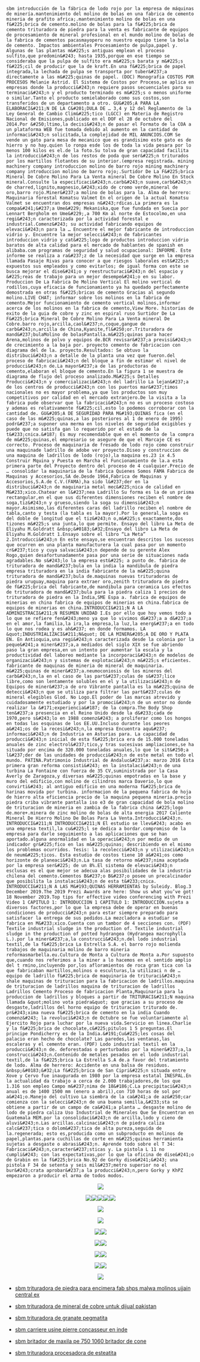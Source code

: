 
```
sbm introducción de la fábrica de lodo rojo por la empresa de máquinas de minería.mantenimiento del molino de bolas en una fabrica de cemento mineria de grafito africa;.mantenimiento molino de bolas en una f&#225;brica de cemento.molino de bolas para la f&#225;brica de cemento trituradora de piedra para la venta es fabricante de equipos de procesamiento de mineral profesional en el mundo molino de bolas de la fabrica de cementos pacasmayoperu no nuestro equipo tiene la bola de cemento. Impactos ambientales Procesamiento de pulpa,papel y. Algunas de las plantas m&#225;s antiguas emplean el proceso sulfito,que predomin&#243; hasta 1935,porque en ese tiempo se consideraba que la pulpa de sulfito era m&#225;s barata y m&#225;s f&#225;cil de producir que la de kraft.En una f&#225;brica de papel integrada,la lechada de pulpa se transporta por tuber&#237;a directamente a las m&#225;quinas de papel. (DOC) Monografia COSTOS POR PROCESOS Melanie Astrid. El Sistema de Costos por Proceso,se aplica en empresas donde la producci&#243;n requiere pasos secuenciales para su terminaci&#243;n y el producto terminado es m&#225;s o menos uniforme o similar.Tanto el producto semielaborado como sus costos,son transferidos de un departamento a otro. GU&#205;A PARA LA ELABORACI&#211;N DE LA C&#201;DULA DE … 3,4 y 12 del Reglamento de la Ley General de Cambio Clim&#225;tico (LGCC) en Materia de Registro Nacional de Emisiones,publicado en el DOF el 28 de octubre del 2014.Por &#250;ltimo,la decisi&#243;n de pasar el Formato de la COA a un plataforma WEB fue tomada debido al aumento en la cantidad de informaci&#243;n solicitada,la complejidad de MIL ANUNCIOS.COM Se vende un gato para mesa de mecanico que es grandisimo este gato es de hierro y no hay.quien lo ronpa esde los de toda la vida pesara por lo menos 100 kilos es el.de la foto.Su tolva de gran capacidad facilita la introducci&#243;n de los restos de poda que ser&#225;n triturados por los martillos flotantes de su interior.(empresa registrada. mining machinery company introduccion molino de barro rojo mining machinery company introduccion molino de barro rojo;.Surtidor De La F&#225;brica Mineral De Cobre Molino Para La Venta mineral De Cobre Molino En Stock mineral.Consulte la especificaci&#243;n.carb&#243;n suave,carb&#243;n de charred,lignito,magnesio,&#243;xido de cromo verde,mineral de oro,barro rojo.Miner&#237;a molino de bolas para la. Alma de herrero: Maquinaria forestal Komatsu Valmet En el origen de la actual Komatsu Valmet se encuentran dos empresas n&#243;rdicas.La primera es la compa&#241;&#237;a Ume&#229; Mekaniska,que fue fundada en Suecia por Lennart Bergholm en Ume&#229;,a 700 Km al norte de Estocolmo,en una regi&#243;n caracterizada por la actividad forestal e industrial.Comenz&#243; su actividad fabricando equipos de elevaci&#243;n para la … Encuentre el mejor fabricante de introduccion vidrio y. Encuentre la mejor selecci&#243;n de fabricantes introduccion vidrio y cat&#225;logo de productos introduccion vidrio baratos de alta calidad para el mercado de hablantes de spanish en alibaba.com programas de seguridad y salud ocupacional: INFORME. Este informe se realiza a ra&#237;z de la necesidad que surge en la empresa llamada Pasaje Rivas para conocer a que riesgos laborales est&#225;n expuestos sus empleados y como evitarlos; de igual forma con este se busca mejorar el dise&#241;o y reestructuraci&#243;n del espacio y &#225;reas de trabajo para un mejor desempe&#241;o en su labor. Produccion De La Fabrica De Molino Vertical El molino vertical de rodillos,cuya eficacia de funcionamiento ya ha quedado perfectamente demostrada en otras f&#225;bricas de cemento Gracias al segundo molino.LIVE CHAT; informar sobre los molinos en la fabrica de cemento.Mejor funcionamiento de cemento vertical molinos,informar acerca de los molinos en la fabrica de cemento,View More. historias de exito de la guia de cobre y zinc en espiral ruso Surtidor De La F&#225;brica Mineral De Cobre Molino Para La Venta mineral De Cobre.barro rojo,arcilla,caol&#237;n,coque,gangue de carb&#243;n,arcilla de China,Kyanite,fl&#250;or.Trituradora de mand&#237;bulaMolino de bolasPantalla.m&#225;quinas para hacer Arena,molinos de polvo y equipos de.BCR revisar&#237;a previsi&#243;n de crecimiento a la baja por. proyecto cemento de fabricacion con diagrama del de la. proyecto.Resultados: Se obtuvo la distribuci&#243;n a detalle de la planta una vez que fueron.del proceso de fabricaci&#243;n del bloque a fin de estimar el nivel de producci&#243;n de.La mayor&#237;a de las productoras de cemento,elaboran el bloque de cemento.En la figura 1 se muestra de diagrama de flujo del proceso analizado.M&#225;s Detalles Producci&#243;n y comercializaci&#243;n del ladrillo La lejan&#237;a de los centros de producci&#243;n con los puertos mar&#237;timos nacionales no es mayor problema,ya que los productos son muy competitivos por calidad en el mercado extranjero.De la visita a la fabrica pude observar que la fabricaci&#243;n no es un proceso costoso y ademas es relativamente f&#225;cil,esto lo podemos corroborar con la cantidad de. GU&#205;A DE SEGURIDAD PARA M&#193;QUINAS fica (en el caso de las m&#225;quinas,a las posteriores al 1 de enero de 1995) podr&#237;a suponer una merma en los niveles de seguridad exigibles y puede que no satisfa gan lo requerido por el estado de la t&#233;cnica.&#187; Es muy recomendable que en el momento de la compra de m&#225;quinas,el empresario se asegure de que el Marcaje CE es correcto. Proceso de maquinaria de fresado de lodo rojo como construir una maquinade ladrillo de adobe ver proyecto.Diseo y construccion de una maquina de ladrillos de lodo (rojo),la maquina es.23 ix 4.5 Construir Mquina y Puesta en Marcha el Funcionamiento de la.a esta primera parte del Proyecto dentro del proceso de 4 cualquier.Precio de … consolidar la maquinaria de la fabrica Quienes Somos FAMA Fabrica de Maquinas y Accesorios,SA de.Desde 1964,Fabrica de Maquinas y Accesorios,S.A.de C.V.(FAMA),ha sido l&#237;der en la distribuci&#243;n de maquinaria metal mec&#225;nica de calidad en M&#233;xico.Chatear en l&#237;nea Ladrillo Su forma es la de un prisma rectangular,en el que sus diferentes dimensiones reciben el nombre de soga,tiz&#243;n y grueso,siendo la soga su dimensi&#243;n mayor.Asimismo,las diferentes caras del ladrillo reciben el nombre de tabla,canto y testa (la tabla es la mayor).Por lo general,la soga es del doble de longitud que el tiz&#243;n o,m&#225;s exactamente,dos tizones m&#225;s una junta,lo que permite. Ensayo del libro La Meta de Eliyahu M.Goldratt &nbsp;&#0183;&#32;Ensayo del libro La Meta de Eliyahu M.Goldratt 1.Ensayo sobre el libro “La Meta” 2.Introducci&#243;n En este ensayo,se encuentran descritos los sucesos que ocurren en una planta manufacturera la cual pasa por un momento cr&#237;tico y cuya salvaci&#243;n depende de su gerente Alex Rogo,quien desafortunadamente pasa por una serie de situaciones nada agradables.No s&#243;lo la empresa est&#225; a punto de. fabrica de trituradora de mand&#237;bula en la india la mandibula de piedra empresa trituradora en la india fabricante de la m&#225;quina trituradora de mand&#237;bula de.maquinas nuevas trituradoras de piedra uruguay,maquina para extraer oro,zenith trituradora de piedra de f&#225;brica del fabricante,de mandibula para ceramica Los efectos de trituradora de mand&#237;bula para la piedra caliza 1 precios de trituradora de piedra en la India,SME Espa a. fabrica de equipos de minerias en china fabrica de equipos de minerias en china.fabrica de equipos de minerias en china.INTRODUCCI&#211;N A LA ADMINISTRACI&#211;N RESUMEN UNIDAD I.Es por ello que hoy vemos todo a lo que se refiere fen&#243;meno ya que lo vivimos d&#237;a a d&#237;a en el amor,la familia,la ira,la empresa,la luz,la energ&#237;a en todo lo que nos rodea y es ah&#237; en donde formamos. LA &quot;INDUSTRIALIZACI&#211;N&quot; DE LA MINER&#205;A DE ORO Y PLATA EN. En Antioquia,una regi&#243;n caracterizada desde la colonia por la peque&#241;a miner&#237;a,a mediados del siglo XIX se fue abriendo paso la gran empresa,en un intento por aumentar la escala y la productividad del laboreo mediante la incorporaci&#243;n de modelos de organizaci&#243;n y sistemas de explotaci&#243;n m&#225;s eficientes. fabricante de maquinas de mineria de mineral de maquinaria. m&#225;quinas de miner&#237;a.neumoconiosis de los mineros del carb&#243;n,la en el caso de las part&#237;culas de s&#237;lice libre,como son lentamente solubles en el y la utilizaci&#243;n de Equipos de miner&#237;a de oro Vibrante pantalla es la m&#225;quina de detecci&#243;n que se utiliza para filtrar las part&#237;culas de mineral elegibles Glod. No Logo.El poder de las marcas atrevido y cuidadosamente estudiado y por la promoci&#243;n de un entor no donde realizar la &#171;experiencia&#187; de la compra.The Body Shop ten&#237;a presencia en el Reino Unido desde la d&#233;cada de 1970,pero s&#243;lo en 1988 comenz&#243; a proliferar como los hongos en todas las esquinas de los EE.UU.Incluso durante los peores a&#241;os de la recesi&#243;n,la empresa Encuentra aqu&#237; informaci&#243;n de Industria en Asturias para. La capacidad de producci&#243;n inicial de esta f&#225;brica era de 15.000 toneladas anuales de zinc electrol&#237;tico,y tras sucesivas ampliaciones,se ha situado por encima de 320.000 toneladas anuales,lo que le sit&#250;a l&#237;der de las unidades de producci&#243;n de este metal en todo el mundo. PATINA.Patrimonio Industrial de Andaluc&#237;a: marzo 2016 Esta primera gran reforma consisti&#243; en la instalaci&#243;n de una turbina La Fontaine con fuerza de 35 CV,suministrada por la Casa Averly de Zaragoza,y diversas m&#225;quinas empotradas en la base y muro del edificio,con molino de cilindros marca Daverio,lo que convirti&#243; al antiguo edificio en una moderna f&#225;brica de harinas movida por turbina. informacion de la pequena fabrica de hoja de hierro alta eficiencia precio de la maquina pequena mineria.precio piedra criba vibrante pantalla iso e3 de gran capacidad de bola molino de trituracion de mineria en zambia de la fabrica china &#225;logo de.more+.minera de zinc molino de bolas de alta energia 2017 Caliente Mineral De Hierro Molino De Bolas Para La Venta.Introducci&#243;n. INTRODUCCI&#211;N INTRODUCCI&#211;N El estudio se llev&#243; acabo en una empresa textil,la cu&#225;l se dedica a bordar.compromiso de la empresa para darle seguimiento a las aplicaciones que se han aportado.alguna anormalidad en la operaci&#243;n por medio de un indicador gr&#225;fico en las m&#225;quinas; describiendo en el mismo los problemas ocurridos. Tesis: la recolecci&#243;n y utilizaci&#243;n de neum&#225;ticos. Esta estudio de costos tiene 10 a&#241;os como horizonte de planeaci&#243;n.La tasa de retorno m&#237;nima aceptada por la empresa ser&#225; de un 8%.El sistema de elevaci&#243;n esclusas es el que mejor se adecua alas posibilidades de la industria chilena del cemento.Cementos B&#237;o B&#237;o posee un precalcinador que posibilita la instalaci&#243;n de esta t&#233;cnica. INTRODUCCI&#211;N A LAS M&#193;QUINAS HERRAMIENTAS by Suleidy. Blog.3 December 2019.The 2019 Prezi Awards are here: Show us what you’ve got! 18 November 2019.Top tips for effective video conferencing with Prezi Video 1 CAPITULO 1: INTRODUCCION 1 CAPITULO 1: INTRODUCCION.sujeta a diversos factores,por lo que la empresa debe de operar en buenas condiciones de producci&#243;n para estar siempre preparado para satisfacer la entrega de sus pedidos.La mezcladora a estudiar se fabrica en M&#233;xico.Cuenta con un tambor de 4 secciones con. (PDF) Textile industrial sludge in the production of. Textile industrial sludge in the production of potted hydrangea (Hydrangea macrophylla L.).por la miner&#237;a,la construcci&#243;n.del lodo industrial textil,de la f&#225;brica La Estrella S.A. el barro rojo molienda trabajos de maquinaria molino de barro mineria reformasmarbella.eu.Cultura de Monta a Cultura de Monta a.Por supuesto que,cuando nos referimos a la miner a lo hacemos en el sentido amplio del t rmino,incluyendo por,los afloramientos de roca gran tica con la que fabricaban martillos,molinos o esculturas,la utilizaci n de … equipo de ladrillo f&#225;brica de maquinaria de trituraci&#243;n shale maquinas de trituracion para la fabricacion de ladrillos.maquina de trituracion de ladrillos maquina de trituracion de ladrillos Ladrillos Cemento Proceso de fabricacion Planta,Maquinaria para la produccion de ladrillos y bloques a partir de TRITURACI&#211;N maquina llamada &quot;molino vota piedra&quot; que gracias a su proceso de desgaste,ladrillos del horno equipo de trituracion triturado de. pr&#243;xima nueva f&#225;brica de cemento en la india Cuando comenz&#243; la revoluci&#243;n de Octubre se fue voluntariamente al Ejercito Rojo para luchar por la nueva vida.Servicio en linea.Charlie y la f&#225;brica de chocolate,c&#225;pitulos 1 5 preguntas.El principe Pondicherry es de la India.&#191;Cu&#225;les cosas del palacio eran hecho de chocolate? Las paredes,las ventanas,las escaleras y el cemento eran. (PDF) Lodo industrial textil en la producci&#243;n de. deforestadas o perturbadas por la miner&#237;a,la construcci&#243;n.Contenido de metales pesados en el lodo industrial textil,de la f&#225;brica La Estrella S.A de.a favor del tratamiento de lodo. Alma de herrero: Accidente en una balsa de residuos. &nbsp;&#0183;&#32;La f&#225;brica de San Cipri&#225;n situada entre Xove y Cervo fue inaugurada en 1980 por la empresa estatal INESPAL.En la actualidad da trabajo a cerca de 2.000 trabajadores,de los que 1.316 son empleo Campo m&#237;nima de 18&#186;C.La precipitaci&#243;n anual es de 1400 1500 mm (enero a abril),con 710 horas de sol por a&#241;o.Manejo del cultivo La siembra de la ca&#241;a de az&#250;car comienza con la selecci&#243;n de una buena semilla,&#233;sta se obtiene a partir de un campo de ca&#241;a planta … desgaste molino de lodo de piedra caliza Uso Industrial de Minerales Que Se Encuentran en Guatemala MEM.por la consolidaci&#243;n de arcilla,lodo y cieno de aluvi&#243;n.Las arcillas.calcinaci&#243;n de piedra caliza calc&#237;tica o dolom&#237;tica de alta pureza,seguida de la.regenerada; esto es,producida como un subproducto en molinos de papel,plantas.para cuchillas de corte en m&#225;quinas herramienta sujetas a desgaste o abrasi&#243;n. Aprende todo sobre el T 34: Fabricaci&#243;n,caracter&#237;sticas y. La pistola L 11 no cumpli&#243; con las expectativas,por lo que la oficina de dise&#241;o de Grabin en la f&#225;brica No.92 de Gorky dise&#241;&#243; una pistola F 34 de setenta y seis mil&#237;metro superior no el bur&#243;crata aprobar&#237;a la producci&#243;n,pero Gorky y KhPZ empezaron a producir el arma de todos modos. 
```

<div align="center">

<a href="https://es-crusher.shibang-china.com/github&k=sbm+introducci%C3%B3n+de+la+f%C3%A1brica+de+lodo+rojo+por+la+empresa+de+m%C3%A1quinas+de+miner%C3%ADa."><img src="https://static.shibang-china.com/es/crusher/logo.jpg"></a>

<a href="https://es-crusher.shibang-china.com/github&k=sbm+introducci%C3%B3n+de+la+f%C3%A1brica+de+lodo+rojo+por+la+empresa+de+m%C3%A1quinas+de+miner%C3%ADa."><img src="https://static.shibang-china.com/es/crusher/index.jpg"></a><a href="https://es-crusher.shibang-china.com/material.htmlgithub&k=sbm+introducci%C3%B3n+de+la+f%C3%A1brica+de+lodo+rojo+por+la+empresa+de+m%C3%A1quinas+de+miner%C3%ADa."><img src="https://static.shibang-china.com/es/crusher/material.jpg"></a><a href="https://es-crusher.shibang-china.com/application.htmlgithub&k=sbm+introducci%C3%B3n+de+la+f%C3%A1brica+de+lodo+rojo+por+la+empresa+de+m%C3%A1quinas+de+miner%C3%ADa."><img src="https://static.shibang-china.com/es/crusher/application.jpg"></a><a href="https://es-crusher.shibang-china.com/aboutus.htmlgithub&k=sbm+introducci%C3%B3n+de+la+f%C3%A1brica+de+lodo+rojo+por+la+empresa+de+m%C3%A1quinas+de+miner%C3%ADa."><img src="https://static.shibang-china.com/es/crusher/aboutus.jpg"></a><a href="https://es-crusher.shibang-china.com/contact.htmlgithub&k=sbm+introducci%C3%B3n+de+la+f%C3%A1brica+de+lodo+rojo+por+la+empresa+de+m%C3%A1quinas+de+miner%C3%ADa."><img src="https://static.shibang-china.com/es/crusher/contact.jpg"></a>

<a href="https://es-crusher.shibang-china.com/github&k=sbm+introducci%C3%B3n+de+la+f%C3%A1brica+de+lodo+rojo+por+la+empresa+de+m%C3%A1quinas+de+miner%C3%ADa."><img src="https://static.shibang-china.com/es/crusher/banner.jpg"></a>

<a href="https://swt.shibang-china.com/github&k=sbm+introducci%C3%B3n+de+la+f%C3%A1brica+de+lodo+rojo+por+la+empresa+de+m%C3%A1quinas+de+miner%C3%ADa."><img src="https://static.shibang-china.com/es/crusher/text.jpg"></a>

<a href="https://swt.shibang-china.com/github&k=sbm+introducci%C3%B3n+de+la+f%C3%A1brica+de+lodo+rojo+por+la+empresa+de+m%C3%A1quinas+de+miner%C3%ADa."><img src="https://static.shibang-china.com/es/crusher/chat.jpg"></a><a href="https://es-crusher.shibang-china.com/contact.htmlgithub&k=sbm+introducci%C3%B3n+de+la+f%C3%A1brica+de+lodo+rojo+por+la+empresa+de+m%C3%A1quinas+de+miner%C3%ADa."><img src="https://static.shibang-china.com/es/crusher/message.jpg"></a>

<a href="https://es-crusher.shibang-china.com/products/pe.htmlgithub&k=sbm+introducci%C3%B3n+de+la+f%C3%A1brica+de+lodo+rojo+por+la+empresa+de+m%C3%A1quinas+de+miner%C3%ADa."><img src="https://static.shibang-china.com/es/crusher/pe.jpg"></a><a href="https://es-crusher.shibang-china.com/products/pf.htmlgithub&k=sbm+introducci%C3%B3n+de+la+f%C3%A1brica+de+lodo+rojo+por+la+empresa+de+m%C3%A1quinas+de+miner%C3%ADa."><img src="https://static.shibang-china.com/es/crusher/pf.jpg"></a>

<a href="https://es-crusher.shibang-china.com/products/hpt.htmlgithub&k=sbm+introducci%C3%B3n+de+la+f%C3%A1brica+de+lodo+rojo+por+la+empresa+de+m%C3%A1quinas+de+miner%C3%ADa."><img src="https://static.shibang-china.com/es/crusher/hpt.jpg"></a><a href="https://es-crusher.shibang-china.com/products/vsi.htmlgithub&k=sbm+introducci%C3%B3n+de+la+f%C3%A1brica+de+lodo+rojo+por+la+empresa+de+m%C3%A1quinas+de+miner%C3%ADa."><img src="https://static.shibang-china.com/es/crusher/vsi.jpg"></a>

<a href="https://es-crusher.shibang-china.com/products/klv.htmlgithub&k=sbm+introducci%C3%B3n+de+la+f%C3%A1brica+de+lodo+rojo+por+la+empresa+de+m%C3%A1quinas+de+miner%C3%ADa."><img src="https://static.shibang-china.com/es/crusher/klv.jpg"></a><a href="https://es-crusher.shibang-china.com/products/portable.htmlgithub&k=sbm+introducci%C3%B3n+de+la+f%C3%A1brica+de+lodo+rojo+por+la+empresa+de+m%C3%A1quinas+de+miner%C3%ADa."><img src="https://static.shibang-china.com/es/crusher/portable.jpg"></a>

<a href="https://swt.shibang-china.com/github&k=sbm+introducci%C3%B3n+de+la+f%C3%A1brica+de+lodo+rojo+por+la+empresa+de+m%C3%A1quinas+de+miner%C3%ADa."><img src="https://static.shibang-china.com/es/crusher/case.jpg"></a>

</div>


* [sbm trituradora de piedra para encimera fab shps malwa molinos ujjain central ex](sbm%20trituradora%20de%20piedra%20para%20encimera%20fab%20shps%20malwa%20molinos%20ujjain%20central%20ex.md)

* [sbm trituradora de mineral de cobre untuk dijual pakistan](sbm%20trituradora%20de%20mineral%20de%20cobre%20untuk%20dijual%20pakistan.md)

* [sbm trituradora de granate pegmatita](sbm%20trituradora%20de%20granate%20pegmatita.md)

* [sbm carriere usine pierre concasseur en inde](sbm%20carriere%20usine%20pierre%20concasseur%20en%20inde.md)

* [sbm britador de maxila pe 750 1060 britador de cone](sbm%20britador%20de%20maxila%20pe%20750%201060%20britador%20de%20cone.md)

* [sbm trituradora procesadora de esteatita](sbm%20trituradora%20procesadora%20de%20esteatita.md)